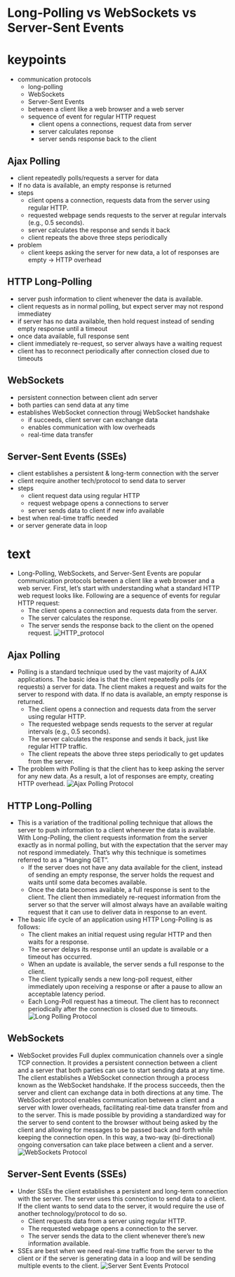 Long-Polling vs WebSockets vs Server-Sent Events
====

# keypoints
- communication protocols 
    - long-polling
    - WebSockets
    - Server-Sent Events
    - between a client like a web browser and a web server
    - sequence of event for regular HTTP request
        - client opens a connections, request data from server
        - server calculates reponse
        - server sends response back to the client

## Ajax Polling
- client repeatedly polls/requests a server for data
- If no data is available, an empty response is returned
- steps
    - client opens a connection, requests data from the server using regular HTTP.
    - requested webpage sends requests to the server at regular intervals (e.g., 0.5 seconds).
    - server calculates the response and sends it back
    - client repeats the above three steps periodically 
- problem
    - client keeps asking the server for new data, a lot of responses are empty -> HTTP overhead

## HTTP Long-Polling
- server push information to client whenever the data is available. 
- client requests as in normal polling, but expect server may not respond immediatey
- if server has no data available, then hold request instead of sending empty response until a timeout
- once data available, full response sent
- client immediately re-request, so server always have a waiting request
- client has to reconnect periodically after connection closed due to timeouts

## WebSockets
- persistent connection between client adn server
- both parties can send data at any time
- establishes WebSocket connection througj WebSocket handshake
    - if succeeds, client server can exchange data
    - enables communication with low overheads
    - real-time data transfer

## Server-Sent Events (SSEs)
- client establishes a persistent & long-term connection with the server
- client require another tech/protocol to send data to server
- steps
    - client request data using regular HTTP
    - request webpage opens a connections to server
    - server sends data to client if new info available
- best when real-time traffic needed
- or server generate data in loop

# text
- Long-Polling, WebSockets, and Server-Sent Events are popular communication protocols between a client like a web browser and a web server. First, let’s start with understanding what a standard HTTP web request looks like. Following are a sequence of events for regular HTTP request:
    - The client opens a connection and requests data from the server.
    - The server calculates the response.
    - The server sends the response back to the client on the opened request.
![HTTP_protocol](../images/HTTP_protocol.png)

## Ajax Polling
- Polling is a standard technique used by the vast majority of AJAX applications. The basic idea is that the client repeatedly polls (or requests) a server for data. The client makes a request and waits for the server to respond with data. If no data is available, an empty response is returned.
    - The client opens a connection and requests data from the server using regular HTTP.
    - The requested webpage sends requests to the server at regular intervals (e.g., 0.5 seconds).
    - The server calculates the response and sends it back, just like regular HTTP traffic.
    - The client repeats the above three steps periodically to get updates from the server.
- The problem with Polling is that the client has to keep asking the server for any new data. As a result, a lot of responses are empty, creating HTTP overhead.
![Ajax Polling Protocol](../images/ajax.png)

## HTTP Long-Polling
- This is a variation of the traditional polling technique that allows the server to push information to a client whenever the data is available. With Long-Polling, the client requests information from the server exactly as in normal polling, but with the expectation that the server may not respond immediately. That’s why this technique is sometimes referred to as a “Hanging GET”.
    - If the server does not have any data available for the client, instead of sending an empty response, the server holds the request and waits until some data becomes available.
    - Once the data becomes available, a full response is sent to the client. The client then immediately re-request information from the server so that the server will almost always have an available waiting request that it can use to deliver data in response to an event.
- The basic life cycle of an application using HTTP Long-Polling is as follows:
    - The client makes an initial request using regular HTTP and then waits for a response.
    - The server delays its response until an update is available or a timeout has occurred.
    - When an update is available, the server sends a full response to the client.
    - The client typically sends a new long-poll request, either immediately upon receiving a response or after a pause to allow an acceptable latency period.
    - Each Long-Poll request has a timeout. The client has to reconnect periodically after the connection is closed due to timeouts.
![Long Polling Protocol](../images/long_polling.png)

## WebSockets
- WebSocket provides Full duplex communication channels over a single TCP connection. It provides a persistent connection between a client and a server that both parties can use to start sending data at any time. The client establishes a WebSocket connection through a process known as the WebSocket handshake. If the process succeeds, then the server and client can exchange data in both directions at any time. The WebSocket protocol enables communication between a client and a server with lower overheads, facilitating real-time data transfer from and to the server. This is made possible by providing a standardized way for the server to send content to the browser without being asked by the client and allowing for messages to be passed back and forth while keeping the connection open. In this way, a two-way (bi-directional) ongoing conversation can take place between a client and a server.
![WebSockets Protocol](../images/websockets.png)

## Server-Sent Events (SSEs)
- Under SSEs the client establishes a persistent and long-term connection with the server. The server uses this connection to send data to a client. If the client wants to send data to the server, it would require the use of another technology/protocol to do so.
    - Client requests data from a server using regular HTTP.
    - The requested webpage opens a connection to the server.
    - The server sends the data to the client whenever there’s new information available.
- SSEs are best when we need real-time traffic from the server to the client or if the server is generating data in a loop and will be sending multiple events to the client.
![Server Sent Events Protocol](../images/sse.png)